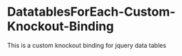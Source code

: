 # DatatablesForEach-Custom-Knockout-Binding
This is a custom knockout binding for jquery data tables
